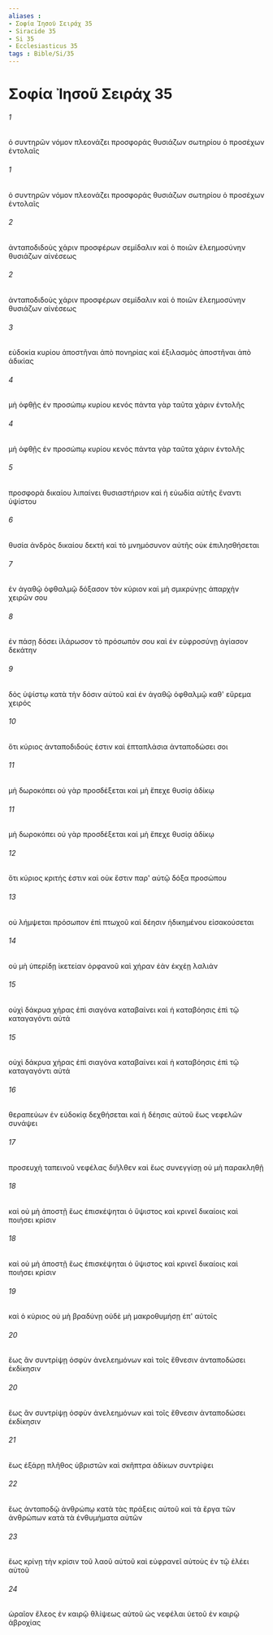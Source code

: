 ```yaml
---
aliases : 
- Σοφία Ἰησοῦ Σειράχ 35
- Siracide 35
- Si 35
- Ecclesiasticus 35
tags : Bible/Si/35
---
```


# Σοφία Ἰησοῦ Σειράχ 35

###### 1
ὁ συντηρῶν νόμον πλεονάζει προσφοράς θυσιάζων σωτηρίου ὁ προσέχων ἐντολαῖς
###### 1
ὁ συντηρῶν νόμον πλεονάζει προσφοράς θυσιάζων σωτηρίου ὁ προσέχων ἐντολαῖς
###### 2
ἀνταποδιδοὺς χάριν προσφέρων σεμίδαλιν καὶ ὁ ποιῶν ἐλεημοσύνην θυσιάζων αἰνέσεως
###### 2
ἀνταποδιδοὺς χάριν προσφέρων σεμίδαλιν καὶ ὁ ποιῶν ἐλεημοσύνην θυσιάζων αἰνέσεως
###### 3
εὐδοκία κυρίου ἀποστῆναι ἀπὸ πονηρίας καὶ ἐξιλασμὸς ἀποστῆναι ἀπὸ ἀδικίας
###### 4
μὴ ὀφθῇς ἐν προσώπῳ κυρίου κενός πάντα γὰρ ταῦτα χάριν ἐντολῆς
###### 4
μὴ ὀφθῇς ἐν προσώπῳ κυρίου κενός πάντα γὰρ ταῦτα χάριν ἐντολῆς
###### 5
προσφορὰ δικαίου λιπαίνει θυσιαστήριον καὶ ἡ εὐωδία αὐτῆς ἔναντι ὑψίστου
###### 6
θυσία ἀνδρὸς δικαίου δεκτή καὶ τὸ μνημόσυνον αὐτῆς οὐκ ἐπιλησθήσεται
###### 7
ἐν ἀγαθῷ ὀφθαλμῷ δόξασον τὸν κύριον καὶ μὴ σμικρύνῃς ἀπαρχὴν χειρῶν σου
###### 8
ἐν πάσῃ δόσει ἱλάρωσον τὸ πρόσωπόν σου καὶ ἐν εὐφροσύνῃ ἁγίασον δεκάτην
###### 9
δὸς ὑψίστῳ κατὰ τὴν δόσιν αὐτοῦ καὶ ἐν ἀγαθῷ ὀφθαλμῷ καθ' εὕρεμα χειρός
###### 10
ὅτι κύριος ἀνταποδιδούς ἐστιν καὶ ἑπταπλάσια ἀνταποδώσει σοι
###### 11
μὴ δωροκόπει οὐ γὰρ προσδέξεται καὶ μὴ ἔπεχε θυσίᾳ ἀδίκῳ
###### 11
μὴ δωροκόπει οὐ γὰρ προσδέξεται καὶ μὴ ἔπεχε θυσίᾳ ἀδίκῳ
###### 12
ὅτι κύριος κριτής ἐστιν καὶ οὐκ ἔστιν παρ' αὐτῷ δόξα προσώπου
###### 13
οὐ λήμψεται πρόσωπον ἐπὶ πτωχοῦ καὶ δέησιν ἠδικημένου εἰσακούσεται
###### 14
οὐ μὴ ὑπερίδῃ ἱκετείαν ὀρφανοῦ καὶ χήραν ἐὰν ἐκχέῃ λαλιάν
###### 15
οὐχὶ δάκρυα χήρας ἐπὶ σιαγόνα καταβαίνει καὶ ἡ καταβόησις ἐπὶ τῷ καταγαγόντι αὐτά
###### 15
οὐχὶ δάκρυα χήρας ἐπὶ σιαγόνα καταβαίνει καὶ ἡ καταβόησις ἐπὶ τῷ καταγαγόντι αὐτά
###### 16
θεραπεύων ἐν εὐδοκίᾳ δεχθήσεται καὶ ἡ δέησις αὐτοῦ ἕως νεφελῶν συνάψει
###### 17
προσευχὴ ταπεινοῦ νεφέλας διῆλθεν καὶ ἕως συνεγγίσῃ οὐ μὴ παρακληθῇ
###### 18
καὶ οὐ μὴ ἀποστῇ ἕως ἐπισκέψηται ὁ ὕψιστος καὶ κρινεῖ δικαίοις καὶ ποιήσει κρίσιν
###### 18
καὶ οὐ μὴ ἀποστῇ ἕως ἐπισκέψηται ὁ ὕψιστος καὶ κρινεῖ δικαίοις καὶ ποιήσει κρίσιν
###### 19
καὶ ὁ κύριος οὐ μὴ βραδύνῃ οὐδὲ μὴ μακροθυμήσῃ ἐπ' αὐτοῖς
###### 20
ἕως ἂν συντρίψῃ ὀσφὺν ἀνελεημόνων καὶ τοῖς ἔθνεσιν ἀνταποδώσει ἐκδίκησιν
###### 20
ἕως ἂν συντρίψῃ ὀσφὺν ἀνελεημόνων καὶ τοῖς ἔθνεσιν ἀνταποδώσει ἐκδίκησιν
###### 21
ἕως ἐξάρῃ πλῆθος ὑβριστῶν καὶ σκῆπτρα ἀδίκων συντρίψει
###### 22
ἕως ἀνταποδῷ ἀνθρώπῳ κατὰ τὰς πράξεις αὐτοῦ καὶ τὰ ἔργα τῶν ἀνθρώπων κατὰ τὰ ἐνθυμήματα αὐτῶν
###### 23
ἕως κρίνῃ τὴν κρίσιν τοῦ λαοῦ αὐτοῦ καὶ εὐφρανεῖ αὐτοὺς ἐν τῷ ἐλέει αὐτοῦ
###### 24
ὡραῖον ἔλεος ἐν καιρῷ θλίψεως αὐτοῦ ὡς νεφέλαι ὑετοῦ ἐν καιρῷ ἀβροχίας
